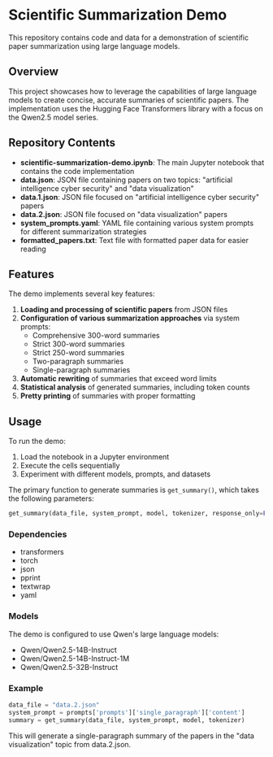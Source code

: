 # Scientific Summarization Demo

This repository contains code and data for a demonstration of scientific paper summarization using large language models.

## Overview

This project showcases how to leverage the capabilities of large language models to create concise, accurate summaries of scientific papers. The implementation uses the Hugging Face Transformers library with a focus on the Qwen2.5 model series.

## Repository Contents

- **scientific-summarization-demo.ipynb**: The main Jupyter notebook that contains the code implementation
- **data.json**: JSON file containing papers on two topics: "artificial intelligence cyber security" and "data visualization"
- **data.1.json**: JSON file focused on "artificial intelligence cyber security" papers
- **data.2.json**: JSON file focused on "data visualization" papers
- **system_prompts.yaml**: YAML file containing various system prompts for different summarization strategies
- **formatted_papers.txt**: Text file with formatted paper data for easier reading

## Features

The demo implements several key features:

1. **Loading and processing of scientific papers** from JSON files
2. **Configuration of various summarization approaches** via system prompts:
   - Comprehensive 300-word summaries
   - Strict 300-word summaries
   - Strict 250-word summaries
   - Two-paragraph summaries
   - Single-paragraph summaries
3. **Automatic rewriting** of summaries that exceed word limits
4. **Statistical analysis** of generated summaries, including token counts
5. **Pretty printing** of summaries with proper formatting

## Usage

To run the demo:

1. Load the notebook in a Jupyter environment
2. Execute the cells sequentially
3. Experiment with different models, prompts, and datasets

The primary function to generate summaries is `get_summary()`, which takes the following parameters:

```python
get_summary(data_file, system_prompt, model, tokenizer, response_only=False, print_response=True, show_papers=False)
```

### Dependencies
* transformers
* torch
* json
* pprint
* textwrap
* yaml

### Models

The demo is configured to use Qwen's large language models:

* Qwen/Qwen2.5-14B-Instruct
* Qwen/Qwen2.5-14B-Instruct-1M
* Qwen/Qwen2.5-32B-Instruct

### Example

```python
data_file = "data.2.json"
system_prompt = prompts['prompts']['single_paragraph']['content']
summary = get_summary(data_file, system_prompt, model, tokenizer)
```

This will generate a single-paragraph summary of the papers in the "data visualization" topic from data.2.json.